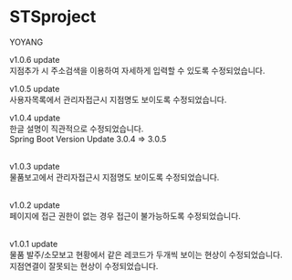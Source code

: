 # STSproject
YOYANG<br/>

v1.0.6 update<br/>
지점추가 시 주소검색을 이용하여 자세하게 입력할 수 있도록 수정되었습니다.<br/>

v1.0.5 update<br/>
사용자목록에서 관리자접근시 지점명도 보이도록 수정되었습니다.<br/>

v1.0.4 update<br/>
한글 설명이 직관적으로 수정되었습니다.<br/>
Spring Boot Version Update 3.0.4 => 3.0.5<br/><br/>

v1.0.3 update<br/>
물품보고에서 관리자접근시 지점명도 보이도록 수정되었습니다. <br/><br/>

v1.0.2 update<br/>
페이지에 접근 권한이 없는 경우 접근이 불가능하도록 수정되었습니다.<br/><br/>

v1.0.1 update<br/>
물품 발주/소모보고 현황에서 같은 레코드가 두개씩 보이는 현상이 수정되었습니다.<br/>
지점연결이 잘못되는 현상이 수정되었습니다.
